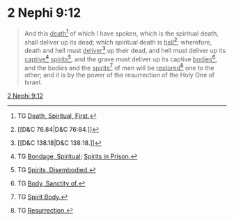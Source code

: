 # 2 Nephi 9:12

> And this <u>death</u>[^a] of which I have spoken, which is the spiritual death, shall deliver up its dead; which spiritual death is <u>hell</u>[^b]; wherefore, death and hell must <u>deliver</u>[^c] up their dead, and hell must deliver up its <u>captive</u>[^d] <u>spirits</u>[^e], and the grave must deliver up its captive <u>bodies</u>[^f], and the bodies and the <u>spirits</u>[^g] of men will be <u>restored</u>[^h] one to the other; and it is by the power of the resurrection of the Holy One of Israel.

[2 Nephi 9:12](https://www.churchofjesuschrist.org/study/scriptures/bofm/2-ne/9?lang=eng&id=p12#p12)


[^a]: TG [Death, Spiritual, First.](https://www.churchofjesuschrist.org/study/scriptures/tg/death-spiritual-first?lang=eng)
[^b]: [[D&C 76.84|D&C 76:84.]]
[^c]: [[D&C 138.18|D&C 138:18.]]
[^d]: TG [Bondage, Spiritual](https://www.churchofjesuschrist.org/study/scriptures/tg/bondage-spiritual?lang=eng); [Spirits in Prison.](https://www.churchofjesuschrist.org/study/scriptures/tg/spirits-in-prison?lang=eng)
[^e]: TG [Spirits, Disembodied.](https://www.churchofjesuschrist.org/study/scriptures/tg/spirits-disembodied?lang=eng)
[^f]: TG [Body, Sanctity of.](https://www.churchofjesuschrist.org/study/scriptures/tg/body-sanctity-of?lang=eng)
[^g]: TG [Spirit Body.](https://www.churchofjesuschrist.org/study/scriptures/tg/spirit-body?lang=eng)
[^h]: TG [Resurrection.](https://www.churchofjesuschrist.org/study/scriptures/tg/resurrection?lang=eng)
